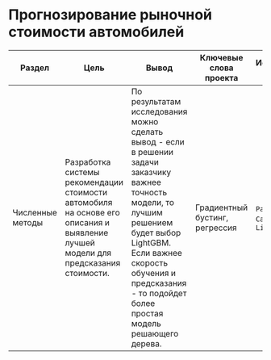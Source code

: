 # Прогнозирование рыночной стоимости автомобилей

Раздел | Цель | Вывод | Ключевые слова проекта | Используемые библиотеки
------------- |---------------|---------------- | ---------------- | -----------------------
Численные методы | Разработка системы рекомендации стоимости автомобиля на основе его описания и выявление лучшей модели для предсказания стоимости. | По результатам исследования можно сделать вывод - если в решении задачи заказчику важнее точность модели, то лучшим решением будет выбор LightGBM. Если важнее скорость обучения и предсказания - то подойдет более простая модель решающего дерева. | Градиентный бустинг, регрессия  | `Pandas`, `Python`, `CatBoost`, `LightGBM`
